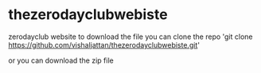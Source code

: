 # thezerodayclubwebiste
zerodayclub website
to download the file you can clone the repo 
'git clone https://github.com/vishaljattan/thezerodayclubwebiste.git'

or you can download the zip file 
